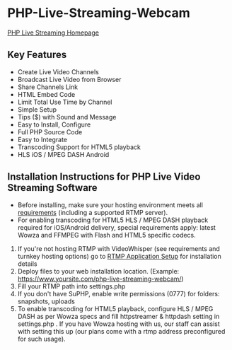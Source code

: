 # PHP-Live-Streaming-Webcam

[PHP Live Streaming Homepage](https://videowhisper.com/?p=php+live+streaming)

## Key Features
 * Create Live Video Channels
 * Broadcast Live Video from Browser
 * Share Channels Link
 * HTML Embed Code
 * Limit Total Use Time by Channel
 * Simple Setup
 * Tips ($) with Sound and Message
 * Easy to Install, Configure
 * Full PHP Source Code
 * Easy to Integrate
 * Transcoding Support for HTML5 playback
 * HLS iOS / MPEG DASH Android


## Installation Instructions for PHP Live Video Streaming Software
 * Before installing, make sure your hosting environment meets all [requirements](https://videowhisper.com/?p=Requirements) (including a supported RTMP server). 
 * For enabling transcoding for HTML5 HLS / MPEG DASH playback required for iOS/Android delivery, special requirements apply: latest Wowza and FFMPEG with Flash and HTML5 specific codecs.

 1. If you're not hosting RTMP with VideoWhisper (see requirements and turnkey hosting options) go to [RTMP Application Setup](https://videowhisper.com/?p=RTMP+Applications) for installation details
 2. Deploy files to your web installation location. (Example: https://www.yoursite.com/php-live-streaming-webcam/)
 3. Fill your RTMP path into settings.php
 4. If you don't have SuPHP, enable write permissions (0777) for folders: snapshots, uploads
 5. To enable transcoding for HTML5 playback, configure HLS / MPEG DASH as per Wowza specs and fill httpstreamer & httpdash setting in settings.php . 
If you have Wowza hosting with us, our staff can assist with setting this up (our plans come with a rtmp address preconfigured for such usage).